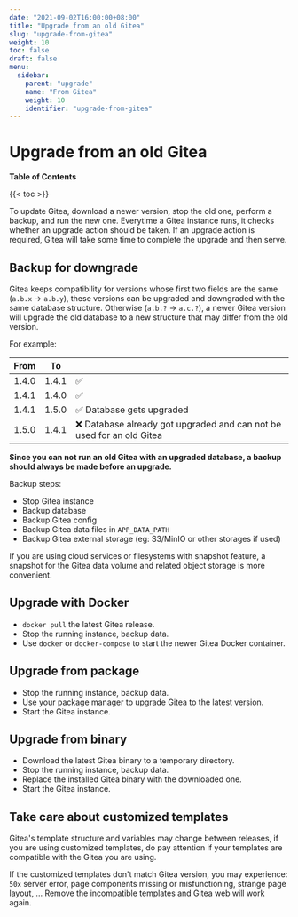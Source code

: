 ```yaml
---
date: "2021-09-02T16:00:00+08:00"
title: "Upgrade from an old Gitea"
slug: "upgrade-from-gitea"
weight: 10
toc: false
draft: false
menu:
  sidebar:
    parent: "upgrade"
    name: "From Gitea"
    weight: 10
    identifier: "upgrade-from-gitea"
---
```


# Upgrade from an old Gitea

**Table of Contents**

{{< toc >}}

To update Gitea, download a newer version, stop the old one, perform a backup, and run the new one.
Everytime a Gitea instance runs, it checks whether an upgrade action should be taken. 
If an upgrade action is required, Gitea will take some time to complete the upgrade and then serve.

## Backup for downgrade

Gitea keeps compatibility for versions whose first two fields are the same (`a.b.x` -> `a.b.y`), 
these versions can be upgraded and downgraded with the same database structure. 
Otherwise (`a.b.?` -> `a.c.?`), a newer Gitea version will upgrade the old database 
to a new structure that may differ from the old version.

For example:

| From | To |  |
| --- | --- | --- |
| 1.4.0 | 1.4.1 | ✅ |
| 1.4.1 | 1.4.0 | ✅ |
| 1.4.1 | 1.5.0 | ✅ Database gets upgraded |
| 1.5.0 | 1.4.1 | ❌ Database already got upgraded and can not be used for an old Gitea |

**Since you can not run an old Gitea with an upgraded database, 
a backup should always be made before an upgrade.** 

Backup steps:

* Stop Gitea instance
* Backup database
* Backup Gitea config
* Backup Gitea data files in `APP_DATA_PATH`
* Backup Gitea external storage (eg: S3/MinIO or other storages if used)

If you are using cloud services or filesystems with snapshot feature,
a snapshot for the Gitea data volume and related object storage is more convenient.


## Upgrade with Docker

* `docker pull` the latest Gitea release.
* Stop the running instance, backup data.
* Use `docker` or `docker-compose` to start the newer Gitea Docker container.

## Upgrade from package

* Stop the running instance, backup data.
* Use your package manager to upgrade Gitea to the latest version.
* Start the Gitea instance.

## Upgrade from binary

* Download the latest Gitea binary to a temporary directory.
* Stop the running instance, backup data.
* Replace the installed Gitea binary with the downloaded one. 
* Start the Gitea instance.

## Take care about customized templates

Gitea's template structure and variables may change between releases, if you are using customized templates, 
do pay attention if your templates are compatible with the Gitea you are using. 

If the customized templates don't match Gitea version, you may experience: 
`50x` server error, page components missing or misfunctioning, strange page layout, ... 
Remove the incompatible templates and Gitea web will work again.
